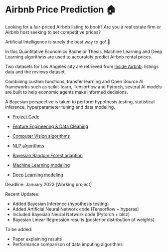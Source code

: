 # Airbnb Price Prediction :house:

Looking for a fair-priced Airbnb listing to book? Are you a real estate firm or Airbnb host seeking to set competitive prices?

Artificial Intelligence is surely the best way to go! :robot:

In this Quantitative Economics Bachelor Thesis, Machine Learning and Deep Learning algorithms are used to accurately predict Airbnb rental prices.

Two datasets for Los Angeles city are retrieved from [Inside Airbnb](http://insideairbnb.com/): listings data and the reviews dataset.

Combining custom functions, transfer learning and Open Source AI frameworks such as scikit-learn, Tensorflow and Pytorch, several AI models are built to help economic agents make informed decisions.

A Bayesian perspective is taken to perform hypothesis testing, statistical inference, hyperparameter tuning and data modeling.

- [Project Code](https://github.com/jose-jaen/Airbnb/blob/main/Project/airbnb_project.py)

- [Feature Engineering & Data Cleaning](https://github.com/jose-jaen/Airbnb/blob/main/Functions/general_functions.py)

- [Computer Vision algorithms](https://github.com/jose-jaen/Airbnb/blob/main/Functions/cv_functions.py)

- [NLP algorithms](https://github.com/jose-jaen/Airbnb/blob/main/Functions/nlp_functions.py)

- [Bayesian Random Forest adaption](https://github.com/jose-jaen/Airbnb/blob/main/Functions/_forest.py)

- [Machine Learning modeling](https://github.com/jose-jaen/Airbnb/blob/main/Functions/ml_models.py)

- [Deep Learning modeling](https://github.com/jose-jaen/Airbnb/blob/main/Functions/dl_models.py)

Deadline: January 2023 [Working project]

Recent Updates:

- Added Bayesian Inference (hypothesis testing)
- Added Artificial Neural Network code (Tensorflow + hyperas)
- Included Bayesian Neural Network code (Pytorch + blitz)
- Bayesian Linear Regression results (posterior distribution of weights)

To be added:

- Paper explaining results
- Performance comparison of data imputing algorithms
